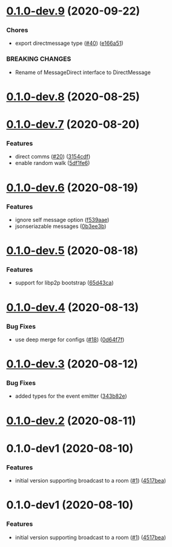 <a name="0.1.0-dev.9"></a>
# [0.1.0-dev.9](https://github.com/rsksmart/rif-communications-pubsub/compare/v0.1.0-dev.8...v0.1.0-dev.9) (2020-09-22)


### Chores

* export directmessage type ([#40](https://github.com/rsksmart/rif-communications-pubsub/issues/40)) ([e166a51](https://github.com/rsksmart/rif-communications-pubsub/commit/e166a51))


### BREAKING CHANGES

* Rename of MessageDirect interface to DirectMessage



<a name="0.1.0-dev.8"></a>
# [0.1.0-dev.8](https://github.com/rsksmart/rif-communications-pubsub/compare/v0.1.0-dev.7...v0.1.0-dev.8) (2020-08-25)



<a name="0.1.0-dev.7"></a>
# [0.1.0-dev.7](https://github.com/rsksmart/rif-communications-pubsub/compare/v0.1.0-dev.6...v0.1.0-dev.7) (2020-08-20)


### Features

* direct comms ([#20](https://github.com/rsksmart/rif-communications-pubsub/issues/20)) ([3154cdf](https://github.com/rsksmart/rif-communications-pubsub/commit/3154cdf))
* enable random walk ([5df1fe6](https://github.com/rsksmart/rif-communications-pubsub/commit/5df1fe6))



<a name="0.1.0-dev.6"></a>
# [0.1.0-dev.6](https://github.com/rsksmart/rif-communications-pubsub/compare/v0.1.0-dev.5...v0.1.0-dev.6) (2020-08-19)


### Features

* ignore self message option ([f539aae](https://github.com/rsksmart/rif-communications-pubsub/commit/f539aae))
* jsonseriazable messages ([0b3ee3b](https://github.com/rsksmart/rif-communications-pubsub/commit/0b3ee3b))



<a name="0.1.0-dev.5"></a>
# [0.1.0-dev.5](https://github.com/rsksmart/rif-communications-pubsub/compare/v0.1.0-dev.4...v0.1.0-dev.5) (2020-08-18)


### Features

* support for libp2p bootstrap ([65d43ca](https://github.com/rsksmart/rif-communications-pubsub/commit/65d43ca))



<a name="0.1.0-dev.4"></a>
# [0.1.0-dev.4](https://github.com/rsksmart/rif-communications-pubsub/compare/v0.1.0-dev.3...v0.1.0-dev.4) (2020-08-13)


### Bug Fixes

* use deep merge for configs ([#18](https://github.com/rsksmart/rif-communications-pubsub/issues/18)) ([0d64f7f](https://github.com/rsksmart/rif-communications-pubsub/commit/0d64f7f))



<a name="0.1.0-dev.3"></a>
# [0.1.0-dev.3](https://github.com/rsksmart/rif-communications-pubsub/compare/v0.1.0-dev.2...v0.1.0-dev.3) (2020-08-12)


### Bug Fixes

* added types for the event emitter ([343b82e](https://github.com/rsksmart/rif-communications-pubsub/commit/343b82e))



<a name="0.1.0-dev.2"></a>
# [0.1.0-dev.2](https://github.com/rsksmart/rif-communications-pubsub/compare/v0.1.0-dev1...v0.1.0-dev.2) (2020-08-11)



<a name="0.1.0-dev1"></a>
# 0.1.0-dev1 (2020-08-10)


### Features

* initial version supporting broadcast to a room ([#1](https://github.com/rsksmart/rif-communications-pubsub/issues/1)) ([4517bea](https://github.com/rsksmart/rif-communications-pubsub/commit/4517bea))



<a name="0.1.0-dev1"></a>
# 0.1.0-dev1 (2020-08-10)


### Features

* initial version supporting broadcast to a room ([#1](https://github.com/rsksmart/rif-communications-pubsub/issues/1)) ([4517bea](https://github.com/rsksmart/rif-communications-pubsub/commit/4517bea))



